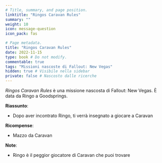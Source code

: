 ```yaml
---
# Title, summary, and page position.
linktitle: "Ringos Caravan Rules" 
summary: ""
weight: 10
icon: message-question
icon_pack: fas

# Page metadata.
title: "Ringos Caravan Rules"
date: 2022-11-15
type: book # Do not modify.
commentable: true
tags: "Missioni nascoste di Fallout: New Vegas"
hidden: true # Visibile nella sidebar
private: false # Nascosto dalle ricerche
---
```


<div class="fnv">


*Ringos Caravan Rules* è una missione nascosta di Fallout: New Vegas. È data da Ringo a Goodsprings.


**Riassunto**:
- Dopo aver incontrato Ringo, ti verrà insegnato a giocare a Caravan




**Ricompense**:
- Mazzo da Caravan


**Note**:
- Ringo è il peggior giocatore di Caravan che puoi trovare 

</div>


